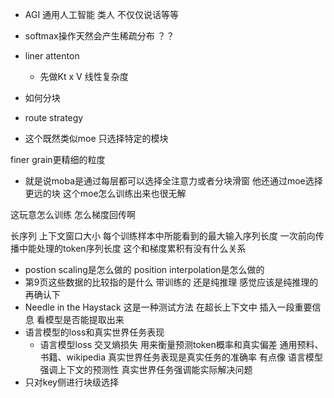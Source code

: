 * AGI 通用人工智能 类人 不仅仅说话等等
* softmax操作天然会产生稀疏分布 ？？
* liner attenton
  * 先做Kt x V  线性复杂度
* 如何分块 
* route strategy

* 这个既然类似moe   只选择特定的模块 

finer grain更精细的粒度

* 就是说moba是通过每层都可以选择全注意力或者分块滑窗 他还通过moe选择更远的块 这个moe怎么训练出来也很无解

这玩意怎么训练 怎么梯度回传啊

长序列 上下文窗口大小 每个训练样本中所能看到的最大输入序列长度  一次前向传播中能处理的token序列长度 这个和梯度累积有没有什么关系

* postion scaling是怎么做的 position interpolation是怎么做的
* 第9页这些数据的比较指的是什么 带训练的 还是纯推理 感觉应该是纯推理的 再确认下
* Needle in the Haystack 这是一种测试方法 在超长上下文中 插入一段重要信息 看模型是否能提取出来
* 语言模型的loss和真实世界任务表现
  * 语言模型loss 交叉熵损失 用来衡量预测token概率和真实偏差 通用预料、书籍、wikipedia 真实世界任务表现是真实任务的准确率 有点像 语言模型强调上下文的预测性 真实世界任务强调能实际解决问题
* 只对key侧进行块级选择 